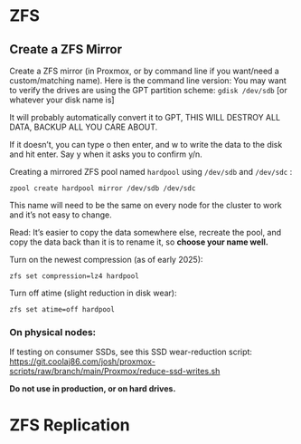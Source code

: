 # ZFS

## Create a ZFS Mirror

Create a ZFS mirror (in Proxmox, or by command line if you want/need a custom/matching name). Here is the command line version:
You may want to verify the drives are using the GPT partition scheme: `gdisk /dev/sdb` [or whatever your disk name is]

It will probably automatically convert it to GPT, THIS WILL DESTROY ALL DATA, BACKUP ALL YOU CARE ABOUT.

If it doesn’t, you can type o then enter, and w to write the data to the disk and hit enter. Say y when it asks you to confirm y/n.

Creating a mirrored ZFS pool named `hardpool` using `/dev/sdb` and `/dev/sdc` :

`zpool create hardpool mirror /dev/sdb /dev/sdc`

This name will need to be the same on every node for the cluster to work and it’s not easy to change.

Read: It’s easier to copy the data somewhere else, recreate the pool, and copy the data back than it is to rename it, so **choose your name well.**

Turn on the newest compression (as of early 2025):

`zfs set compression=lz4 hardpool`

Turn off atime (slight reduction in disk wear):

`zfs set atime=off hardpool`

### On physical nodes:

If testing on consumer SSDs, see this SSD wear-reduction script: https://git.coolaj86.com/josh/proxmox-scripts/raw/branch/main/Proxmox/reduce-ssd-writes.sh

**Do not use in production, or on hard drives.**

# ZFS Replication

